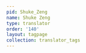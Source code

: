 ```yaml
---
pid: Shuke_Zeng
name: Shuke Zeng
type: translator
order: '140'
layout: tagpage
collection: translator_tags
---
```

